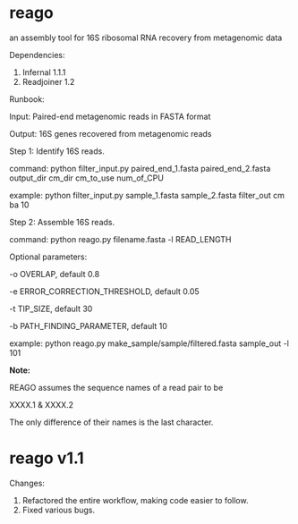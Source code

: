 reago
=====

an assembly tool for 16S ribosomal RNA recovery from metagenomic data

Dependencies:
1. Infernal 1.1.1
2. Readjoiner 1.2

Runbook:

Input: Paired-end metagenomic reads in FASTA format

Output: 16S genes recovered from metagenomic reads


Step 1: Identify 16S reads.

command: python filter_input.py paired_end_1.fasta paired_end_2.fasta output_dir cm_dir cm_to_use num_of_CPU

example: python filter_input.py sample_1.fasta sample_2.fasta filter_out cm ba 10


Step 2: Assemble 16S reads.

command: python reago.py filename.fasta -l READ_LENGTH

Optional parameters:

-o OVERLAP, default 0.8

-e ERROR_CORRECTION_THRESHOLD, default 0.05

-t TIP_SIZE, default 30

-b PATH_FINDING_PARAMETER, default 10

example: python reago.py make_sample/sample/filtered.fasta sample_out -l 101

**Note:**

REAGO assumes the sequence names of a read pair to be

XXXX.1 &
XXXX.2

The only difference of their names is the last character. 


reago v1.1
=====
Changes:
1. Refactored the entire workflow, making code easier to follow.
2. Fixed various bugs.
